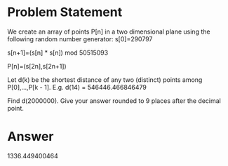# Problem Statement
We create an array of points  P[n] in a two dimensional plane using the following random number generator:
s[0]=290797


s[n+1]=(s[n] * s[n]) mod 50515093


P[n]=(s[2n],s[2n+1])

Let d(k)  be the shortest distance of any two (distinct) points among P[0],...,P[k - 1].
E.g. d(14) = 546446.466846479

Find d(2000000). Give your answer rounded to 9 places after the decimal point.

# Answer
1336.449400464
